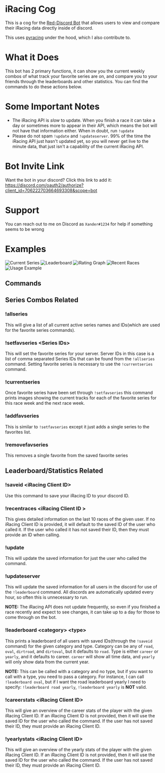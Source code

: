 # iRacing Cog
This is a cog for the [Red-Discord Bot](https://github.com/Cog-Creators/Red-DiscordBot) that allows users to view and compare their iRacing data directly inside of discord.

This uses [pyracing](https://github.com/Esterni/pyracing) under the hood, which I also contribute to.

# What it Does
This bot has 2 primary functions, it can show you the current weekly combos of what track your favorite series are on, and compare you to your friends through the leaderboards and other statistics. You can find the commands to do these actions below.

# Some Important Notes
- The iRacing API is _slow_ to update. 
  When you finish a race it can take a day or sometimes more to appear in their API, which means the bot will not have that information either.
  When in doubt, run `!update`
- Please do not spam `!update` and `!updateserver`. 99% of the time the iRacing API just hasn't updated yet, 
  so you will never get live to the minute data, that just isn't a capability of the current iRacing API.

# Bot Invite Link
Want the bot in your discord? Click this link to add it:
https://discord.com/oauth2/authorize?client_id=706222703664693308&scope=bot

# Support
You can reach out to me on Discord as `Xander#1234` for help if something seems to be wrong

# Examples
![Current Series](./fixtures/current_series.png)
![Leaderboard](./fixtures/leaderboard_censored.jpg)
![iRating Graph](./fixtures/irating_graph_censored.jpg)
![Recent Races](./fixtures/recent_races.jpg)
![Usage Example](./fixtures/screenshot%20in%20chat_censored.jpg)

## Commands
## Series Combos Related
### !allseries
This will give a list of all current active series names and IDs(which are used for the favorite series commands).

### !setfavseries <Series IDs\>
This will set the favorite series for your server. Server IDs in this case is a list of comma separated
Series IDs that can be found from the `!allseries` command. Setting favorite series is necessary to
use the `!currentseries` command.

### !currentseries
Once favorite series have been set through `!setfavseries` this command prints images
showing the current tracks for each of the favorite series for this race week and the next race week.

### !addfavseries
This is similar to `!setfavseries` except it just adds a single series to the favorites list.

### !removefavseries
This removes a single favorite from the saved favorite series

## Leaderboard/Statistics Related
### !saveid <iRacing Client ID\>
Use this command to save your iRacing ID to your discord ID.

### !recentraces <iRacing Client ID \>
This gives detailed information on the last 10 races of the given user.
If no iRacing Client ID is provided, it will default to the saved ID of the user who called it.
If the user who called it has not saved their ID, then they must provide an ID when calling.

### !update
This will update the saved information for just the user who called the command.

### !updateserver
This will update the saved information for all users in the discord for use of the `!leaderboard` command.
All discords are automatically updated every hour, so often this is unnecessary to run.

**NOTE:** The iRacing API does not update frequently, so even if you finished a race recently and expect to see changes, 
it can take up to a day for those to come through on the bot.

### !leaderboard <category\> <type\>
This prints a leaderboard of all users with saved IDs(through the `!saveid` command) for the given category and type.
Category can be any of `road`, `oval`, `dirtroad`, and `dirtoval`, but it defaults to `road`.
Type is either `career` or `yearly`, and it defaults to career. `career` will show all time data, 
and `yearly` will only show data from the current year.

**NOTE:** This can be called with a category and no type, but if you want to call with a type, you need to pass a category.
For instance, I can call `!leaderboard oval`, but if I want the road leaderboard yearly I need to specify: `!leaderboard road yearly`, `!leaderboard yearly` is **NOT** valid.

### !careerstats <iRacing Client ID\>
This will give an overview of the career stats of the player with the given iRacing Client ID.
If an iRacing Client ID is not provided, then it will use the saved ID for the user who called the command.
If the user has not saved their ID, they must provide an iRacing Client ID.

### !yearlystats <iRacing Client ID\>
This will give an overview of the yearly stats of the player with the given iRacing Client ID.
If an iRacing Client ID is not provided, then it will use the saved ID for the user who called the command.
If the user has not saved their ID, they must provide an iRacing Client ID.
